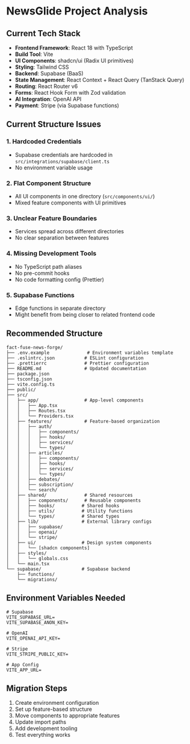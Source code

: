 # NewsGlide Project Analysis

## Current Tech Stack

- **Frontend Framework**: React 18 with TypeScript
- **Build Tool**: Vite
- **UI Components**: shadcn/ui (Radix UI primitives)
- **Styling**: Tailwind CSS
- **Backend**: Supabase (BaaS)
- **State Management**: React Context + React Query (TanStack Query)
- **Routing**: React Router v6
- **Forms**: React Hook Form with Zod validation
- **AI Integration**: OpenAI API
- **Payment**: Stripe (via Supabase functions)

## Current Structure Issues

### 1. **Hardcoded Credentials**

- Supabase credentials are hardcoded in `src/integrations/supabase/client.ts`
- No environment variable usage

### 2. **Flat Component Structure**

- All UI components in one directory (`src/components/ui/`)
- Mixed feature components with UI primitives

### 3. **Unclear Feature Boundaries**

- Services spread across different directories
- No clear separation between features

### 4. **Missing Development Tools**

- No TypeScript path aliases
- No pre-commit hooks
- No code formatting config (Prettier)

### 5. **Supabase Functions**

- Edge functions in separate directory
- Might benefit from being closer to related frontend code

## Recommended Structure

```
fact-fuse-news-forge/
├── .env.example              # Environment variables template
├── .eslintrc.json           # ESLint configuration
├── .prettierrc              # Prettier configuration
├── README.md                # Updated documentation
├── package.json
├── tsconfig.json
├── vite.config.ts
├── public/
├── src/
│   ├── app/                 # App-level components
│   │   ├── App.tsx
│   │   ├── Routes.tsx
│   │   └── Providers.tsx
│   ├── features/            # Feature-based organization
│   │   ├── auth/
│   │   │   ├── components/
│   │   │   ├── hooks/
│   │   │   ├── services/
│   │   │   └── types/
│   │   ├── articles/
│   │   │   ├── components/
│   │   │   ├── hooks/
│   │   │   ├── services/
│   │   │   └── types/
│   │   ├── debates/
│   │   ├── subscription/
│   │   └── search/
│   ├── shared/              # Shared resources
│   │   ├── components/      # Reusable components
│   │   ├── hooks/          # Shared hooks
│   │   ├── utils/          # Utility functions
│   │   └── types/          # Shared types
│   ├── lib/                # External library configs
│   │   ├── supabase/
│   │   ├── openai/
│   │   └── stripe/
│   ├── ui/                 # Design system components
│   │   └── [shadcn components]
│   ├── styles/
│   │   └── globals.css
│   └── main.tsx
└── supabase/               # Supabase backend
    ├── functions/
    └── migrations/
```

## Environment Variables Needed

```env
# Supabase
VITE_SUPABASE_URL=
VITE_SUPABASE_ANON_KEY=

# OpenAI
VITE_OPENAI_API_KEY=

# Stripe
VITE_STRIPE_PUBLIC_KEY=

# App Config
VITE_APP_URL=
```

## Migration Steps

1. Create environment configuration
2. Set up feature-based structure
3. Move components to appropriate features
4. Update import paths
5. Add development tooling
6. Test everything works
